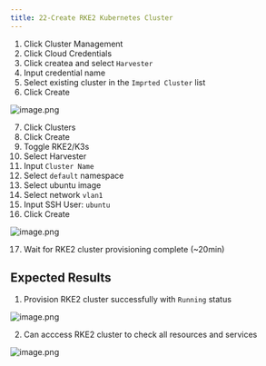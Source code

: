 ```yaml
---
title: 22-Create RKE2 Kubernetes Cluster	
---
```

1. Click Cluster Management
2. Click Cloud Credentials
3. Click createa and select `Harvester`
4. Input credential name
5. Select existing cluster in the `Imprted Cluster` list
6. Click Create

![image.png](https://images.zenhubusercontent.com/61519853321ea20d65443929/4a2f6a52-dac7-4a27-84b3-14cbeb4156aa)

7. Click Clusters 
8. Click Create
9. Toggle RKE2/K3s 
10. Select Harvester
11. Input `Cluster Name`
12. Select `default` namespace
13. Select ubuntu image 
14. Select network `vlan1`
15. Input SSH User: `ubuntu` 
16. Click Create

![image.png](https://images.zenhubusercontent.com/61519853321ea20d65443929/cbd9cc9b-60fb-4e81-985a-13fcaa88fa2f)

17. Wait for RKE2 cluster provisioning complete (~20min)

## Expected Results
1. Provision RKE2 cluster successfully with `Running` status

![image.png](https://images.zenhubusercontent.com/61519853321ea20d65443929/4526b95b-71f4-498f-b509-dea60ec5e0e5)

2. Can acccess RKE2 cluster to check all resources and services

![image.png](https://images.zenhubusercontent.com/61519853321ea20d65443929/682dccdc-cc0b-427f-ab7a-fdfaa1f82e06)
